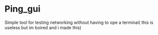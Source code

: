 # Ping_gui
Simple tool for testing networking without having to ope a terminal( this is useless but im boired and i made this)

